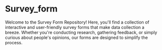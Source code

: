 # Survey_form
Welcome to the Survey Form Repository! Here, you'll find a collection of interactive and user-friendly survey forms that make data collection a breeze. Whether you're conducting research, gathering feedback, or simply curious about people's opinions, our forms are designed to simplify the process.
